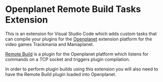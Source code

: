 # Openplanet Remote Build Tasks Extension

This is an extension for Visual Studio Code which adds custom tasks that can compile your plugins for the
[Openplanet](https://openplanet.dev/) extension platform for the video games Trackmania and Maniaplanet.

[Remote Build](https://openplanet.dev/plugin/remotebuild) is a plugin for the Openplanet platform which listens for
commands on a TCP socket and triggers plugin compilation.

In order to perform plugin builds using this extension you will also need to have the Remote Build plugin loaded into
Openplanet.
